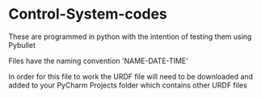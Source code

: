 # Control-System-codes
These are programmed in python with the intention of testing them using Pybullet

Files have the naming convention 'NAME-DATE-TIME'

In order for this file to work the URDF file will need to be downloaded and added to your PyCharm Projects folder which contains other URDF files
